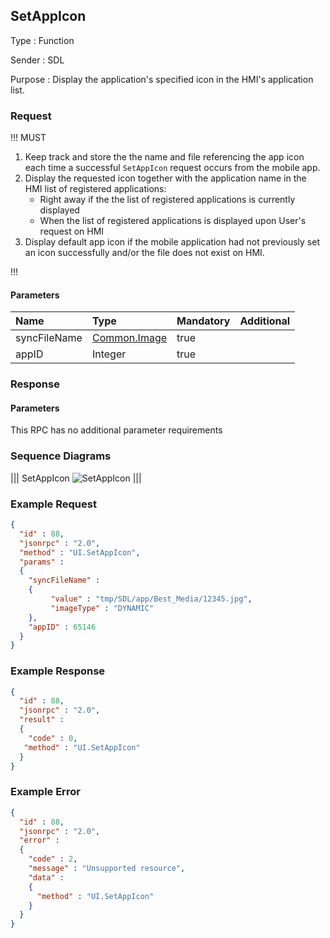 ## SetAppIcon

Type
: Function

Sender
: SDL

Purpose
: Display the application's specified icon in the HMI's application list.

### Request
!!! MUST  
1. Keep track and store the the name and file referencing the app icon each time a successful `SetAppIcon` request occurs from the mobile app.  
2. Display the requested icon together with the application name in the HMI list of registered applications:  
    * Right away if the the list of registered applications is currently displayed  
    * When the list of registered applications is displayed upon User's request on HMI  
3. Display default app icon if the mobile application had not previously set an icon successfully and/or the file does not exist on HMI.    

!!!
#### Parameters

|Name|Type|Mandatory|Additional|
|:---|:---|:--------|:---------|
|syncFileName|[Common.Image](../../common/structs/#image)|true||
|appID|Integer|true||

### Response

#### Parameters

This RPC has no additional parameter requirements

### Sequence Diagrams
|||
SetAppIcon
![SetAppIcon](./assets/SetAppIcon.png)
|||

### Example Request

```json
{
  "id" : 88,
  "jsonrpc" : "2.0",
  "method" : "UI.SetAppIcon",
  "params" :
  {
    "syncFileName" :
    {
         "value" : "tmp/SDL/app/Best_Media/12345.jpg",
         "imageType" : "DYNAMIC"
    },
    "appID" : 65146
  }
}
```
### Example Response

```json
{
  "id" : 88,
  "jsonrpc" : "2.0",
  "result" :
  {
    "code" : 0,
   "method" : "UI.SetAppIcon"
  }
}
```

### Example Error

```json
{
  "id" : 88,
  "jsonrpc" : "2.0",
  "error" :
  {
    "code" : 2,
    "message" : "Unsupported resource",
    "data" :
    {
      "method" : "UI.SetAppIcon"
    }
  }
}
```
